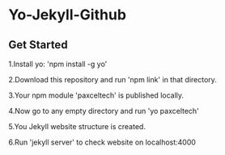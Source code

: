 # Yo-Jekyll-Github 
## Get Started
1.Install yo: 'npm install -g yo'

2.Download this repository and run 'npm link' in that directory.

3.Your npm module 'paxceltech' is published locally.

4.Now go to any empty directory and run 'yo paxceltech'

5.You Jekyll website structure is created.

6.Run 'jekyll server' to check website on localhost:4000
